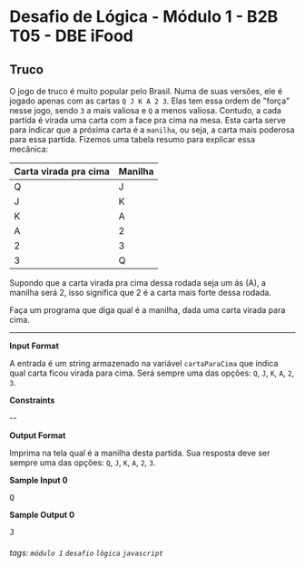 # Desafio de Lógica - Módulo 1 - B2B T05 - DBE iFood

## Truco

O jogo de truco é muito popular pelo Brasil. Numa de suas versões, ele é jogado apenas com as cartas `Q J K A 2 3`. Elas tem essa ordem de "força" nesse jogo, sendo `3` a mais valiosa e `Q` a menos valiosa. Contudo, a cada partida é virada uma carta com a face pra cima na mesa. Esta carta serve para indicar que a próxima carta é a `manilha`, ou seja, a carta mais poderosa para essa partida. Fizemos uma tabela resumo para explicar essa mecânica:

| Carta virada pra cima | Manilha |
|-----------------------|---------|
| Q                     | J       |
| J                     | K       |
| K                     | A       |
| A                     | 2       |
| 2                     | 3       |
| 3                     | Q       |

Supondo que a carta virada pra cima dessa rodada seja um ás (A), a manilha será 2, isso significa que 2 é a carta mais forte dessa rodada.

Faça um programa que diga qual é a manilha, dada uma carta virada para cima.

---

**Input Format**

A entrada é um string armazenado na variável `cartaParaCima` que indica qual carta ficou virada para cima. Será sempre uma das opções: `Q`, `J`, `K`, `A`, `2`, `3`.

**Constraints**

--

**Output Format**

Imprima na tela qual é a manilha desta partida. Sua resposta deve ser sempre uma das opções: `Q`, `J`, `K`, `A`, `2`, `3`.

**Sample Input 0**

<pre>
Q
</pre>

**Sample Output 0**

<pre>
J
</pre>

###### tags: `módulo 1` `desafio` `lógica` `javascript`